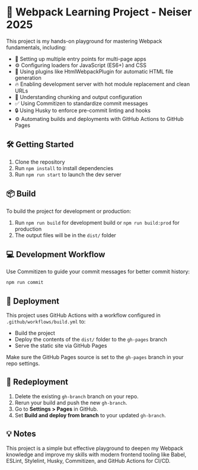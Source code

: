 # 🚀 Webpack Learning Project - Neiser 2025

This project is my hands-on playground for mastering Webpack fundamentals, including:

- 🎯 Setting up multiple entry points for multi-page apps
- ⚙️ Configuring loaders for JavaScript (ES6+) and CSS
- 📄 Using plugins like HtmlWebpackPlugin for automatic HTML file generation
- 🔥 Enabling development server with hot module replacement and clean URLs
- 🧩 Understanding chunking and output configuration
- ✅ Using Commitizen to standardize commit messages
- 🔒 Using Husky to enforce pre-commit linting and hooks
- ⚙️ Automating builds and deployments with GitHub Actions to GitHub Pages

## 🛠 Getting Started

1. Clone the repository
2. Run `npm install` to install dependencies
3. Run `npm run start` to launch the dev server

## 📦 Build

To build the project for development or production:

1. Run `npm run build` for development build or `npm run build:prod` for production
2. The output files will be in the `dist/` folder

## 💻 Development Workflow

Use Commitizen to guide your commit messages for better commit history:

```bash
npm run commit
```

## 🚀 Deployment

This project uses GitHub Actions with a workflow configured in `.github/workflows/build.yml` to:

- Build the project
- Deploy the contents of the `dist/` folder to the `gh-pages` branch
- Serve the static site via GitHub Pages

Make sure the GitHub Pages source is set to the `gh-pages` branch in your repo settings.

## 🚀 Redeployment

1. Delete the existing `gh-branch` branch on your repo.
2. Rerun your build and push the new `gh-branch`.
3. Go to **Settings > Pages** in GitHub.
4. Set **Build and deploy from branch** to your updated `gh-branch`.

## 💡 Notes

This project is a simple but effective playground to deepen my Webpack knowledge and improve my skills with modern frontend tooling like Babel, ESLint, Stylelint, Husky, Commitizen, and GitHub Actions for CI/CD.
